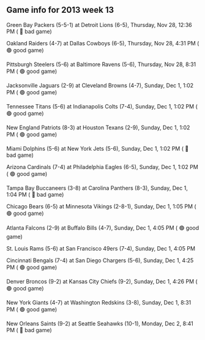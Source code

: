 ## Game info for 2013 week 13
Green Bay Packers (5-5-1) at Detroit Lions (6-5), Thursday, Nov 28, 12:36 PM (	:red_circle: bad game)



Oakland Raiders (4-7) at Dallas Cowboys (6-5), Thursday, Nov 28, 4:31 PM (	:green_circle: good game)



Pittsburgh Steelers (5-6) at Baltimore Ravens (5-6), Thursday, Nov 28, 8:31 PM (	:green_circle: good game)



Jacksonville Jaguars (2-9) at Cleveland Browns (4-7), Sunday, Dec 1, 1:02 PM (	:green_circle: good game)

Tennessee Titans (5-6) at Indianapolis Colts (7-4), Sunday, Dec 1, 1:02 PM (	:green_circle: good game)

New England Patriots (8-3) at Houston Texans (2-9), Sunday, Dec 1, 1:02 PM (	:green_circle: good game)

Miami Dolphins (5-6) at New York Jets (5-6), Sunday, Dec 1, 1:02 PM (	:red_circle: bad game)

Arizona Cardinals (7-4) at Philadelphia Eagles (6-5), Sunday, Dec 1, 1:02 PM (	:green_circle: good game)

Tampa Bay Buccaneers (3-8) at Carolina Panthers (8-3), Sunday, Dec 1, 1:04 PM (	:red_circle: bad game)

Chicago Bears (6-5) at Minnesota Vikings (2-8-1), Sunday, Dec 1, 1:05 PM (	:green_circle: good game)



Atlanta Falcons (2-9) at Buffalo Bills (4-7), Sunday, Dec 1, 4:05 PM (	:green_circle: good game)

St. Louis Rams (5-6) at San Francisco 49ers (7-4), Sunday, Dec 1, 4:05 PM

Cincinnati Bengals (7-4) at San Diego Chargers (5-6), Sunday, Dec 1, 4:25 PM (	:green_circle: good game)

Denver Broncos (9-2) at Kansas City Chiefs (9-2), Sunday, Dec 1, 4:26 PM (	:green_circle: good game)



New York Giants (4-7) at Washington Redskins (3-8), Sunday, Dec 1, 8:31 PM (	:green_circle: good game)



New Orleans Saints (9-2) at Seattle Seahawks (10-1), Monday, Dec 2, 8:41 PM (	:red_circle: bad game)

